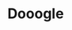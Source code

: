 ---
ee_id_thing: '17'
site: '1'
type: '2'
inv_num: 2004-006
url: 2004-006-dooogle
title: Dooogle
year: '2004'
display_year: '2004'
medium: Web hack
dims: ''
pitch: "​A version of Google that only returns results for Doogie Howser."
ps: ''
live_url: http://dooogle.com/
related: "[4214] [2013-140-the-source-issue-7-dooogle] 2013-140 The Source Issue 7
  Dooogle"
youtube: ''
related_code: https://github.com/coryarcangel/Dooogle
imgs: dooogle-2004-006-screenshot-4-database-ih.jpg
subheading: ''
download: ''
add_credit: ''
commission: ''
layout: things-i-made
---